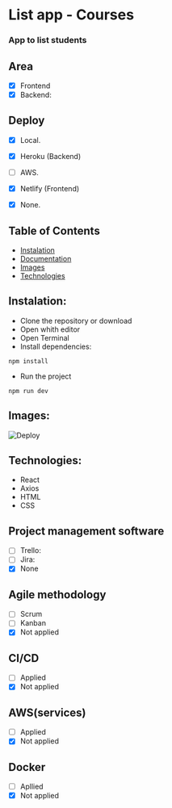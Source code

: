 # List app - Courses

### App to list students

## Area
- [x] Frontend
- [x] Backend:  

## Deploy
- [x] Local.
- [x] Heroku (Backend)
- [ ] AWS.
- [x] Netlify (Frontend)
- [x] None.


## <a name="table-of-contents"></a>Table of Contents
- [Instalation](#installation)
- [Documentation](#documentation)
- [Images](#images)
- [Technologies](#technologies)

## <a name="installation"></a>Instalation:

- Clone the repository or download
- Open whith editor
- Open Terminal
- Install dependencies:
```
npm install
```
- Run the project

`npm run dev`


## <a name="images"></a>Images:

![Deploy](./readmeFiles/111.png)

## <a name="technologies"></a>Technologies:
- React
- Axios
- HTML
- CSS 

## Project management software
- [ ] Trello: 
- [ ] Jira: 
- [x] None

## Agile methodology
- [ ] Scrum
- [ ] Kanban
- [x] Not applied

## CI/CD
- [ ] Applied
- [x] Not applied

## AWS(services)
- [ ] Applied
- [x] Not applied

## Docker
- [ ] Apllied
- [x] Not applied
